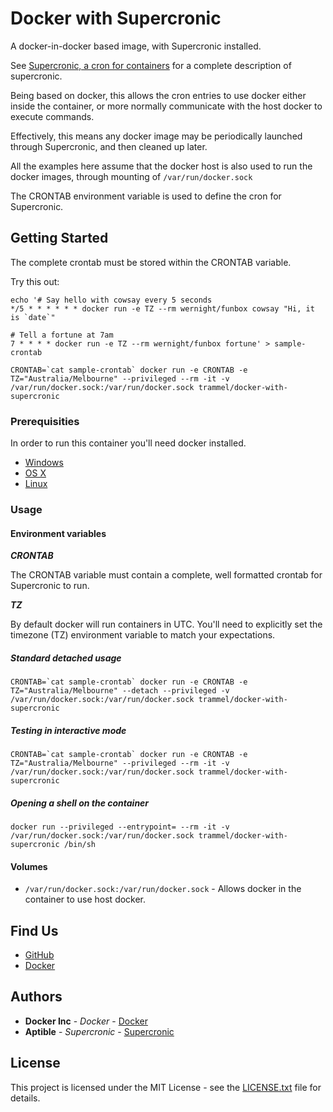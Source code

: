 # Docker with Supercronic

A docker-in-docker based image, with Supercronic installed.

See [Supercronic, a cron for containers](https://github.com/aptible/supercronic) for a complete description of supercronic.

Being based on docker, this allows the cron entries to use docker either inside the container, or more normally communicate with the host docker to execute commands.

Effectively, this means any docker image may be periodically launched through Supercronic, and then cleaned up later.

All the examples here assume that the docker host is also used to run the docker images, through mounting of `/var/run/docker.sock`

The CRONTAB environment variable is used to define the cron for Supercronic.

## Getting Started

The complete crontab must be stored within the CRONTAB variable.

Try this out:

```shell
echo '# Say hello with cowsay every 5 seconds
*/5 * * * * * * docker run -e TZ --rm wernight/funbox cowsay "Hi, it is `date`"

# Tell a fortune at 7am
7 * * * * docker run -e TZ --rm wernight/funbox fortune' > sample-crontab

CRONTAB=`cat sample-crontab` docker run -e CRONTAB -e TZ="Australia/Melbourne" --privileged --rm -it -v /var/run/docker.sock:/var/run/docker.sock trammel/docker-with-supercronic
```

### Prerequisities

In order to run this container you'll need docker installed.

* [Windows](https://docs.docker.com/windows/started)
* [OS X](https://docs.docker.com/mac/started/)
* [Linux](https://docs.docker.com/linux/started/)

### Usage

#### Environment variables

***CRONTAB***

The CRONTAB variable must contain a complete, well formatted crontab for Supercronic to run.

***TZ***

By default docker will run containers in UTC. You'll need to explicitly set the timezone (TZ) environment variable to match your expectations.

##### Standard detached usage

```shell
CRONTAB=`cat sample-crontab` docker run -e CRONTAB -e TZ="Australia/Melbourne" --detach --privileged -v /var/run/docker.sock:/var/run/docker.sock trammel/docker-with-supercronic
```

##### Testing in interactive mode

```shell
CRONTAB=`cat sample-crontab` docker run -e CRONTAB -e TZ="Australia/Melbourne" --privileged --rm -it -v /var/run/docker.sock:/var/run/docker.sock trammel/docker-with-supercronic
```

##### Opening a shell on the container

```shell
docker run --privileged --entrypoint= --rm -it -v /var/run/docker.sock:/var/run/docker.sock trammel/docker-with-supercronic /bin/sh
```

#### Volumes

*  `/var/run/docker.sock:/var/run/docker.sock` - Allows docker in the container to use host docker.

## Find Us

* [GitHub](https://github.com/trammel/docker-with-supercronic)
* [Docker](https://hub.docker.com/r/trammel/docker-with-supercronic)

## Authors

* **Docker Inc** - *Docker* - [Docker](https://hub.docker.com/_/docker/)
* **Aptible** - *Supercronic* - [Supercronic](https://github.com/aptible/supercronic)

## License

This project is licensed under the MIT License - see the [LICENSE.txt](LICENSE.txt) file for details.
